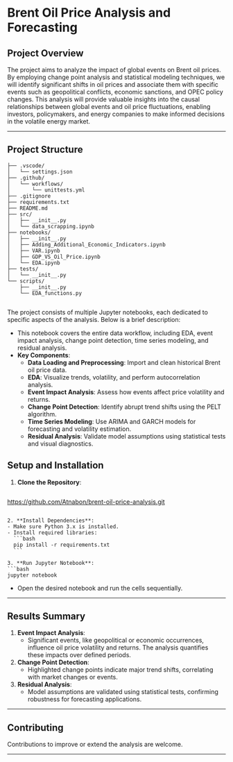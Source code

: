 
# **Brent Oil Price Analysis and Forecasting**

## **Project Overview**

The project aims to analyze the impact of global events on Brent oil prices. By employing change point analysis and statistical modeling techniques, we will identify significant shifts in oil prices and associate them with specific events such as geopolitical conflicts, economic sanctions, and OPEC policy changes. This analysis will provide valuable insights into the causal relationships between global events and oil price fluctuations, enabling investors, policymakers, and energy companies to make informed decisions in the volatile energy market.

---

## **Project Structure**

```
├── .vscode/
│   └── settings.json
├── .github/
│   └── workflows/
│       └── unittests.yml
├── .gitignore
├── requirements.txt
├── README.md
├── src/
│   ├── __init__.py
│   └── data_scrapping.ipynb
├── notebooks/
│   ├── __init__.py
│   ├── Adding_Additional_Economic_Indicators.ipynb
│   ├── VAR.ipynb
│   ├── GDP_VS_Oil_Price.ipynb
│   └── EDA.ipynb
├── tests/
│   └── __init__.py
└── scripts/
    ├── __init__.py
    └── EDA_functions.py
   

```

The project consists of multiple Jupyter notebooks, each dedicated to specific aspects of the analysis. Below is a brief description:

   - This notebook covers the entire data workflow, including EDA, event impact analysis, change point detection, time series modeling, and residual analysis.
   - **Key Components**:
     - **Data Loading and Preprocessing**: Import and clean historical Brent oil price data.
     - **EDA**: Visualize trends, volatility, and perform autocorrelation analysis.
     - **Event Impact Analysis**: Assess how events affect price volatility and returns.
     - **Change Point Detection**: Identify abrupt trend shifts using the PELT algorithm.
     - **Time Series Modeling**: Use ARIMA and GARCH models for forecasting and volatility estimation.
     - **Residual Analysis**: Validate model assumptions using statistical tests and visual diagnostics.

## **Setup and Installation**

1. **Clone the Repository**:
   ```bash
  https://github.com/Atnabon/brent-oil-price-analysis.git
   ```

2. **Install Dependencies**:
   - Make sure Python 3.x is installed.
   - Install required libraries:
     ```bash
     pip install -r requirements.txt
     ```

3. **Run Jupyter Notebook**:
   ```bash
   jupyter notebook
   ```
   - Open the desired notebook and run the cells sequentially.

---

## **Results Summary**

1. **Event Impact Analysis**:
   - Significant events, like geopolitical or economic occurrences, influence oil price volatility and returns. The analysis quantifies these impacts over defined periods.
2. **Change Point Detection**:
   - Highlighted change points indicate major trend shifts, correlating with market changes or events.
3. **Residual Analysis**:
   - Model assumptions are validated using statistical tests, confirming robustness for forecasting applications.

---

## **Contributing**

Contributions to improve or extend the analysis are welcome.

---
